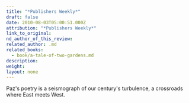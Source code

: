```yaml
---
title: "*Publishers Weekly*"
draft: false
date: 2010-08-03T05:00:51.000Z
attribution: "*Publishers Weekly*"
link_to_original:
nd_author_of_this_review:
related_author: .md
related_books:
  - book/a-tale-of-two-gardens.md
description:
weight:
layout: none
---
```

Paz's poetry is a seismograph of our century's turbulence, a crossroads where East meets West.

